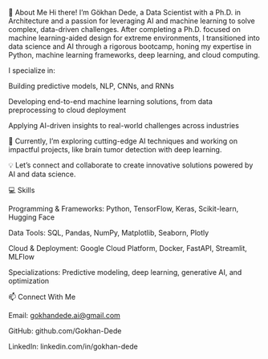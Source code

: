 👋 About Me
Hi there! I’m Gökhan Dede, a Data Scientist with a Ph.D. in Architecture and a passion for leveraging AI and machine learning to solve complex, data-driven challenges. After completing a Ph.D. focused on machine learning-aided design for extreme environments, I transitioned into data science and AI through a rigorous bootcamp, honing my expertise in Python, machine learning frameworks, deep learning, and cloud computing.

I specialize in:

Building predictive models, NLP, CNNs, and RNNs

Developing end-to-end machine learning solutions, from data preprocessing to cloud deployment

Applying AI-driven insights to real-world challenges across industries

🌱 Currently, I’m exploring cutting-edge AI techniques and working on impactful projects, like brain tumor detection with deep learning.

💡 Let’s connect and collaborate to create innovative solutions powered by AI and data science.

💻 Skills

Programming & Frameworks: Python, TensorFlow, Keras, Scikit-learn, Hugging Face

Data Tools: SQL, Pandas, NumPy, Matplotlib, Seaborn, Plotly

Cloud & Deployment: Google Cloud Platform, Docker, FastAPI, Streamlit, MLFlow

Specializations: Predictive modeling, deep learning, generative AI, and optimization

📫 Connect With Me

Email: gokhandede.ai@gmail.com

GitHub: github.com/Gokhan-Dede

LinkedIn: linkedin.com/in/gokhan-dede
